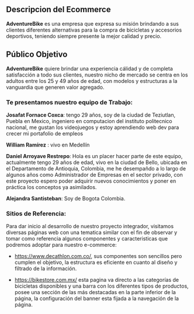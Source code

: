 ## Descripcion del Ecommerce
**AdventureBike** es una empresa que expresa su misión brindando a sus clientes diferentes alternativas para la compra de bicicletas y accesorios deportivos, teniendo siempre presente la mejor calidad y precio. 

## Público Objetivo
**AdventureBike** quiere brindar una experiencia cálidad y de completa satisfacción a todo sus clientes, nuestro nicho de mercado se centra en los adultos entre los 25 y 49 años de edad, con modelos y estructuras 
a la vanguardia que generen valor agregado.

### Te presentamos nuestro equipo de Trabajo:

**Josafat Fornace Coxca**: tengo 29 años, soy de la ciudad de Teziutlan, Puebla en Mexico, ingeniero en computacion del instituto politecnico nacional, me gustan los videojuegos y estoy aprendiendo web dev para crecer mi portafolio de empleos

**William Ramírez** : vivo en Medellín

**Daniel Arroyave Restrepo**: Hola es un placer hacer parte de este equipo, actualmente tengo 29 años de edad, vivo en la ciudad de Bello, ubicada en el Departamento de Antioquia, Colombia, me he desempañdo a lo largo de algunos años como Administrador de Empresas en el sector privado, con este proyecto espero poder adquirir nuevos conocimientos y poner en práctica los conceptos ya asimilados. 

**Alejandra Santisteban**: Soy de Bogota Colombia.

### Sitios de Referencia:
Para dar inicio al desarrollo de nuestro proyecto integrador, visitamos diversas páginas web con una tematica similar con el fin de observar y tomar como referencia algunos componentes y caracteristicas que podremos adoptar para nuestro e-commerce:

- https://www.decathlon.com.co/, sus componentes son sencillos pero cumplen el objetivo, la estructura es 
eficiente en cuanto al diseño y filtrado de la información. 

- https://bikestore.com.mx/ esta pagina va directo a las categorías de bicicletas disponibles y una barra con los diferentes tipos de productos, posee una sección de las más destacadas en la parte inferior de la página, la configuración del banner esta fijada a la navegación de la página.
